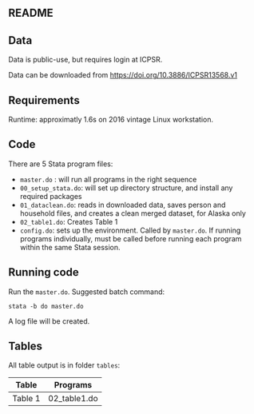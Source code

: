 ## README

## Data

Data is public-use, but requires login at ICPSR. 

Data can be downloaded from https://doi.org/10.3886/ICPSR13568.v1



## Requirements

Runtime: approximatly 1.6s on 2016 vintage Linux workstation.

## Code

There are 5 Stata program files:

- `master.do` : will run all programs in the right sequence
- `00_setup_stata.do`: will set up directory structure, and install any required packages
- `01_dataclean.do`: reads in downloaded data, saves person and household files, and creates a clean merged dataset, for Alaska only
- `02_table1.do`: Creates Table 1
- `config.do`: sets up the environment. Called by `master.do`. If running programs individually, must be called before running each program within the same Stata session.

## Running code

Run the `master.do`. Suggested batch command:
```
stata -b do master.do
```
A log file will be created.

## Tables

All table output is in folder `tables`:

| Table | Programs | 
|-------|----------|
| Table 1 | 02_table1.do | 

